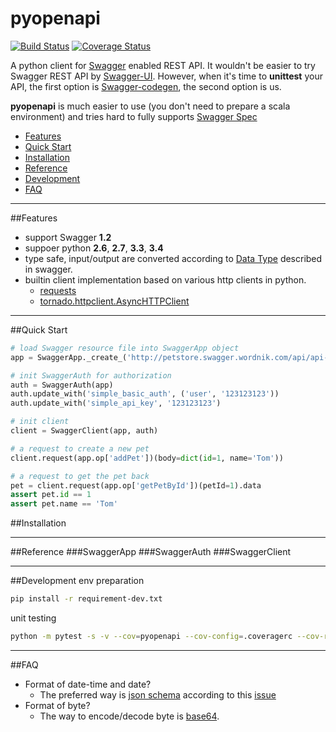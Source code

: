 pyopenapi
=========

[![Build Status](https://travis-ci.org/AntXlab/pyopenapi.svg?branch=master)](https://travis-ci.org/AntXlab/pyopenapi)
[![Coverage Status](https://coveralls.io/repos/AntXlab/pyopenapi/badge.png?branch=master)](https://coveralls.io/r/AntXlab/pyopenapi?branch=master)

A python client for [Swagger](https://helloreverb.com/developers/swagger) enabled REST API. It wouldn't be easier to
try Swagger REST API by [Swagger-UI](https://github.com/wordnik/swagger-ui). However, when it's time to **unittest**
your API, the first option is [Swagger-codegen](https://github.com/wordnik/swagger-codegen), the second option is us.

**pyopenapi** is much easier to use (you don't need to prepare a scala environment) and tries hard to fully supports
[Swagger Spec](https://helloreverb.com/developers/swagger)


- [Features](https://github.com/AntXlab/pyopenapi/blob/master/README.md#features)
- [Quick Start](https://github.com/AntXlab/pyopenapi/blob/master/README.md#quick-start)
- [Installation](https://github.com/AntXlab/pyopenapi/blob/master/README.md#installation)
- [Reference](https://github.com/AntXlab/pyopenapi/blob/master/README.md#reference)
- [Development](https://github.com/AntXlab/pyopenapi/blob/master/README.md#development)
- [FAQ](https://github.com/AntXlab/pyopenapi/blob/master/README.md#faq)

---------

##Features
- support Swagger **1.2**
- suppoer python **2.6**, **2.7**, **3.3**, **3.4**
- type safe, input/output are converted according to [Data Type](https://github.com/wordnik/swagger-spec/blob/master/versions/1.2.md#43-data-types) described in swagger.
- builtin client implementation based on various http clients in python.
  - [requests](https://github.com/kennethreitz/requests)
  - [tornado.httpclient.AsyncHTTPClient](http://tornado.readthedocs.org/en/latest/httpclient.html)

---------

##Quick Start
```python
# load Swagger resource file into SwaggerApp object
app = SwaggerApp._create_('http://petstore.swagger.wordnik.com/api/api-docs')

# init SwaggerAuth for authorization
auth = SwaggerAuth(app)
auth.update_with('simple_basic_auth', ('user', '123123123'))
auth.update_with('simple_api_key', '123123123')

# init client
client = SwaggerClient(app, auth)

# a request to create a new pet
client.request(app.op['addPet'])(body=dict(id=1, name='Tom'))

# a request to get the pet back
pet = client.request(app.op['getPetById'])(petId=1).data
assert pet.id == 1
assert pet.name == 'Tom'
```


##Installation

---------

##Reference
###SwaggerApp
###SwaggerAuth
###SwaggerClient

---------

##Development
env preparation
```bash
pip install -r requirement-dev.txt
```

unit testing
```bash
python -m pytest -s -v --cov=pyopenapi --cov-config=.coveragerc --cov-report=html pyopenapi/tests
```

---------

##FAQ
- Format of date-time and date?
  - The preferred way is [json schema](http://xml2rfc.ietf.org/public/rfc/html/rfc3339.html#anchor14) according to this [issue](https://github.com/wordnik/swagger-spec/issues/95)
- Format of byte?
  - The way to encode/decode byte is [base64](https://github.com/wordnik/swagger-spec/issues/50).

